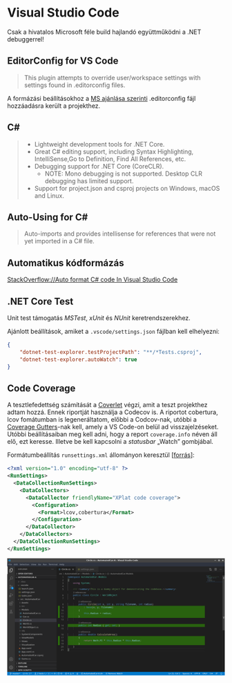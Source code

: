 # Visual Studio Code

Csak a hivatalos Microsoft féle build hajlandó együttműködni a .NET debuggerrel!

## EditorConfig for VS Code

> This plugin attempts to override user/workspace settings with settings found in .editorconfig files.

A formázási beállításokhoz a [MS ajánlása szerinti](https://docs.microsoft.com/en-us/visualstudio/ide/editorconfig-code-style-settings-reference?view=vs-2019) .editorconfig fájl hozzáadásra került a projekthez.

## C#

> - Lightweight development tools for .NET Core.
> - Great C# editing support, including Syntax Highlighting, IntelliSense,Go to Definition, Find All References, etc.
> - Debugging support for .NET Core (CoreCLR).
>     - NOTE: Mono debugging is not supported. Desktop CLR debugging has limited support.
> - Support for project.json and csproj projects on Windows, macOS and Linux.

## Auto-Using for C#

> Auto-imports and provides intellisense for references that were not yet imported in a C# file.

## Automatikus kódformázás

[StackOverflow://Auto format C# code In Visual Studio Code](https://stackoverflow.com/questions/49500433/auto-format-c-sharp-code-in-visual-studio-code)

## .NET Core Test

Unit test támogatás *MSTest*, *xUnit* és *NUnit* keretrendszerekhez.

Ajánlott beállítások, amiket a `.vscode/settings.json` fájlban kell elhelyezni:

```json
{
    "dotnet-test-explorer.testProjectPath": "**/*Tests.csproj",
    "dotnet-test-explorer.autoWatch": true
}
```

<!-- C# FixFormat -->

## Code Coverage

A tesztlefedettség számítását a [Coverlet](https://www.nuget.org/packages/coverlet.collector/) végzi, amit a teszt projekthez adtam hozzá. Ennek riportját használja a Codecov is. 
A riportot cobertura, lcov fomátumban is legeneráltatom, előbbi a Codcov-nak, utóbbi a [Coverage Gutters](https://marketplace.visualstudio.com/items?itemName=ryanluker.vscode-coverage-gutters)-nak kell, amely a VS Code-on belül ad visszajelzéseket. Utóbbi beállításaiban meg kell adni, hogy a report `coverage.info` néven áll elő, ezt keresse. Illetve be kell kapcsolni a *statusbar* „Watch” gombjábal.

Formátumbeállítás `runsettings.xml` állományon keresztül [[forrás](https://github.com/coverlet-coverage/coverlet/blob/master/Documentation/VSTestIntegration.md)]:

```xml
<?xml version="1.0" encoding="utf-8" ?>
<RunSettings>
  <DataCollectionRunSettings>
    <DataCollectors>
      <DataCollector friendlyName="XPlat code coverage">
        <Configuration>
          <Format>lcov,cobertura</Format>
        </Configuration>
      </DataCollector>
    </DataCollectors>
  </DataCollectionRunSettings>
</RunSettings>
```

![](images/coverage_gutters.png)

<!-- ## Code Style -->
